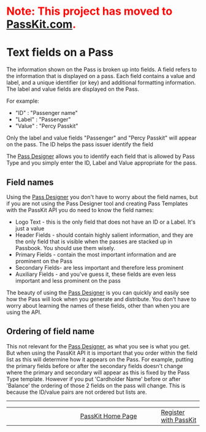 # <font color='#ff0000'>Note: This project has moved to <a href='https://passkit.com/documentation/'>PassKit.com</a>.</font> #

# Text fields on a Pass #

The information shown on the Pass is broken up into fields.  A field refers to the information that is displayed on a pass. Each field contains a value and label, and a unique identifier (or key) and additional formatting information. The label and value fields are displayed on the Pass.

For example:

  * "ID" : "Passenger name"
  * "Label" : "Passenger"
  * "Value" : "Percy Passkit"

Only the label and value fields "Passenger" and "Percy Passkit" will appear on the pass. The ID helps the pass issuer identify the field

The [Pass Designer](https://create.passkit.com) allows you to identify each field that is allowed by Pass Type and you simply enter the ID, Label and Value appropriate for the pass.

## Field names ##

Using the [Pass Designer](https://create.passkit.com) you don't have to worry about the field names, but if you are not using the Pass Designer tool and creating Pass Templates with the PassKit API you do need to know the field names:

  * Logo Text - this is the only field that does not have an ID or a Label.  It's just a value
  * Header Fields - should contain highly salient information, and they are the only field that is visible when the passes are stacked up in Passbook.  You should use them wisely.
  * Primary Fields - contain the most important information and are prominent on the Pass
  * Secondary Fields- are less important and therefore less prominent
  * Auxiliary Fields - and you've guess it, these fields are even less important and less prominent on the pass

The beauty of using the [Pass Designer](https://create.passkit.com) is you can quickly and easily see how the Pass will look when you generate and distribute.  You don't have to worry about learning the names of these fields, other than when you are using the API.

## Ordering of field name ##

This not relevant for the [Pass Designer](https://create.passkit.com), as what you see is what you get.  But when using the PassKit API it is important that you order within the field list as this will determine how it appears on the Pass. For example, putting the primary fields before or after the secondary fields doesn't change where the primary and secondary will appear as this is fixed by the Pass Type template. However if you put 'Cardholder Name' before or after 'Balance' the ordering of those 2 fields on the pass will change.  This is because the ID/value pairs are not ordered but lists are.


---


<table border='0'>
<blockquote><tr>
<blockquote><td width='361'></td>
<td width='353'><a href='http://PassKit.com/'>PassKit Home Page</a></td>
<td width='128'><a href='https://create.passkit.com'>Register with PassKit</a></td>
</blockquote></tr>
</table>